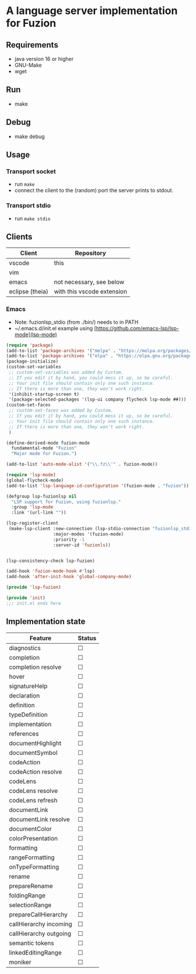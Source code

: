 # A language server implementation for Fuzion

## Requirements
- java version 16 or higher
- GNU-Make
- wget

## Run
- make

## Debug
- make debug

## Usage
### Transport socket
- run `make`
- connect the client to the (random) port the server prints to stdout.
### Transport stdio
- run `make stdio`

## Clients
|Client|Repository|
|---|---|
|vscode|this|
|vim||
|emacs|not necessary, see below|
|eclipse (theia)|with this vscode extension|

### Emacs
- Note: fuzionlsp_stdio (from ./bin/) needs to in PATH
- ~/.emacs.d/init.el example using [https://github.com/emacs-lsp/lsp-mode](lsp-mode)

```lisp
(require 'package)
(add-to-list 'package-archives '("melpa" . "https://melpa.org/packages/") t)
(add-to-list 'package-archives '("elpa" . "https://elpa.gnu.org/packages/"))
(package-initialize)
(custom-set-variables
 ;; custom-set-variables was added by Custom.
 ;; If you edit it by hand, you could mess it up, so be careful.
 ;; Your init file should contain only one such instance.
 ;; If there is more than one, they won't work right.
 '(inhibit-startup-screen t)
 '(package-selected-packages '(lsp-ui company flycheck lsp-mode ##)))
(custom-set-faces
 ;; custom-set-faces was added by Custom.
 ;; If you edit it by hand, you could mess it up, so be careful.
 ;; Your init file should contain only one such instance.
 ;; If there is more than one, they won't work right.
 )

(define-derived-mode fuzion-mode
  fundamental-mode "Fuzion"
  "Major mode for Fuzion.")

(add-to-list 'auto-mode-alist '("\\.fz\\'" . fuzion-mode))

(require 'lsp-mode)
(global-flycheck-mode)
(add-to-list 'lsp-language-id-configuration '(fuzion-mode . "fuzion"))

(defgroup lsp-fuzionlsp nil
  "LSP support for Fuzion, using fuzionlsp."
  :group 'lsp-mode
  :link '(url-link ""))

(lsp-register-client
 (make-lsp-client :new-connection (lsp-stdio-connection "fuzionlsp_stdio")
                  :major-modes '(fuzion-mode)
                  :priority -1
                  :server-id 'fuzionls))


(lsp-consistency-check lsp-fuzion)

(add-hook 'fuzion-mode-hook #'lsp)
(add-hook 'after-init-hook 'global-company-mode)

(provide 'lsp-fuzion)

(provide 'init)
;;; init.el ends here
```

## Implementation state

|Feature|Status|
|---|---|
|diagnostics|☐|
|completion|☐|
|completion resolve|☐|
|hover|☐|
|signatureHelp|☐|
|declaration|☐|
|definition|☐|
|typeDefinition|☐|
|implementation|☐|
|references|☐|
|documentHighlight|☐|
|documentSymbol|☐|
|codeAction|☐|
|codeAction resolve|☐|
|codeLens|☐|
|codeLens resolve|☐|
|codeLens refresh|☐|
|documentLink|☐|
|documentLink resolve|☐|
|documentColor|☐|
|colorPresentation|☐|
|formatting|☐|
|rangeFormatting|☐|
|onTypeFormatting|☐|
|rename|☐|
|prepareRename|☐|
|foldingRange|☐|
|selectionRange|☐|
|prepareCallHierarchy|☐|
|callHierarchy incoming|☐|
|callHierarchy outgoing|☐|
|semantic tokens|☐|
|linkedEditingRange|☐|
|moniker|☐|
